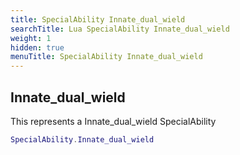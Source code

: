 ```yaml
---
title: SpecialAbility Innate_dual_wield
searchTitle: Lua SpecialAbility Innate_dual_wield
weight: 1
hidden: true
menuTitle: SpecialAbility Innate_dual_wield
---
```

## Innate_dual_wield

This represents a Innate_dual_wield SpecialAbility
```lua
SpecialAbility.Innate_dual_wield
```